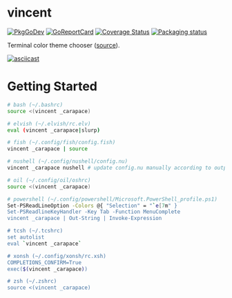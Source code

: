 # vincent

[![PkgGoDev](https://pkg.go.dev/badge/github.com/rsteube/vincents)](https://pkg.go.dev/github.com/rsteube/vincent)
[![GoReportCard](https://goreportcard.com/badge/github.com/rsteube/vincent)](https://goreportcard.com/report/github.com/rsteube/vincent)
[![Coverage Status](https://coveralls.io/repos/github/rsteube/vincent/badge.svg?branch=master)](https://coveralls.io/github/rsteube/vincent?branch=master)
[![Packaging status](https://repology.org/badge/tiny-repos/vincent.svg)](https://repology.org/project/vincent/versions)

Terminal color theme chooser ([source](https://gogh-co.github.io/Gogh/)).


[![asciicast](https://asciinema.org/a/580784.svg)](https://asciinema.org/a/580784)


# Getting Started

```sh
# bash (~/.bashrc)
source <(vincent _carapace)

# elvish (~/.elvish/rc.elv)
eval (vincent _carapace|slurp)

# fish (~/.config/fish/config.fish)
vincent _carapace | source

# nushell (~/.config/nushell/config.nu)
vincent _carapace nushell # update config.nu manually according to output

# oil (~/.config/oil/oshrc)
source <(vincent _carapace)

# powershell (~/.config/powershell/Microsoft.PowerShell_profile.ps1)
Set-PSReadLineOption -Colors @{ "Selection" = "`e[7m" }
Set-PSReadlineKeyHandler -Key Tab -Function MenuComplete
vincent _carapace | Out-String | Invoke-Expression

# tcsh (~/.tcshrc)
set autolist
eval `vincent _carapace`

# xonsh (~/.config/xonsh/rc.xsh)
COMPLETIONS_CONFIRM=True
exec($(vincent _carapace))

# zsh (~/.zshrc)
source <(vincent _carapace)
```
